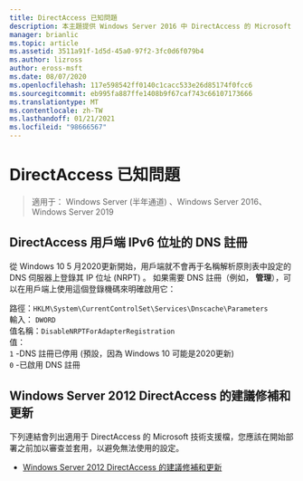 ```yaml
---
title: DirectAccess 已知問題
description: 本主題提供 Windows Server 2016 中 DirectAccess 的 Microsoft 技術支援檔連結。
manager: brianlic
ms.topic: article
ms.assetid: 3511a91f-1d5d-45a0-97f2-3fc0d6f079b4
ms.author: lizross
author: eross-msft
ms.date: 08/07/2020
ms.openlocfilehash: 117e598542ff0140c1cacc533e26d85174f0fcc6
ms.sourcegitcommit: eb995fa887ffe1408b9f67caf743c66107173666
ms.translationtype: MT
ms.contentlocale: zh-TW
ms.lasthandoff: 01/21/2021
ms.locfileid: "98666567"
---
```

# <a name="directaccess-known-issues"></a>DirectAccess 已知問題

>適用于： Windows Server (半年通道) 、Windows Server 2016、Windows Server 2019

## <a name="dns-registration-of-directaccess-client-ipv6-addresses"></a>DirectAccess 用戶端 IPv6 位址的 DNS 註冊

從 Windows 10 5 月2020更新開始，用戶端就不會再于名稱解析原則表中設定的 DNS 伺服器上登錄其 IP 位址 (NRPT) 。
如果需要 DNS 註冊（例如， **管理**），可以在用戶端上使用這個登錄機碼來明確啟用它：

路徑：`HKLM\System\CurrentControlSet\Services\Dnscache\Parameters`<br/>
輸入： `DWORD`<br/>
值名稱：`DisableNRPTForAdapterRegistration`<br/>
值：<br/>
`1` -DNS 註冊已停用 (預設，因為 Windows 10 可能是2020更新) <br/>
`0` -已啟用 DNS 註冊

## <a name="recommended-hotfixes-and-updates-for-windows-server-2012-directaccess"></a>Windows Server 2012 DirectAccess 的建議修補和更新
下列連結會列出適用于 DirectAccess 的 Microsoft 技術支援檔，您應該在開始部署之前加以審查並套用，以避免無法使用的設定。

-   [Windows Server 2012 DirectAccess 的建議修補和更新](https://support.microsoft.com/kb/2883952)


